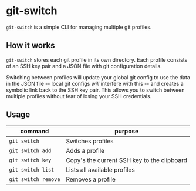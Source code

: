 # git-switch

`git-switch` is a simple CLI for managing multiple git profiles.

## How it works

`git-switch` stores each git profile in its own directory. Each profile consists of an SSH key pair and a JSON file with git configuration details.

Switching between profiles will update your global git config to use the data in the JSON file -- local git configs *will* interfere with this -- and creates a symbolic link back to the SSH key pair. This allows you to switch between multiple profiles without fear of losing your SSH credentials.

## Usage

| command             | purpose                                     |
| ------------------- | ------------------------------------------- |
| `git switch`        | Switches profiles                           |
| `git switch add`    | Adds a profile                              |
| `git switch key`    | Copy's the current SSH key to the clipboard |
| `git switch list`   | Lists all available profiles                |
| `git switch remove` | Removes a profile                           |

